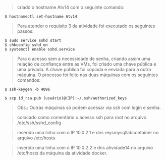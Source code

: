 > criado o hostname Atv14 com o seguinte comando:

````
$ hostnamectl set-hostname Atv14
````

> Para atender o requisito 3 da atividade foi executado os seguintes passos:

````
$ sudo service sshd start
$ chkconfig sshd on
$ systemctl enable sshd.service
`````

> Para o acesso sem a necessidade de senha, criando assim uma relação de confiança entre as VMs, foi criado uma chave pública e uma privada. A chave pública foi copiada e enviada para a outra máquina. O processo foi feito nas duas máquinas com os seguintes comandos:


`````
$ ssh-keygen -b 4096

`````

`````
$ scp id_rsa.pub (usuário)@(IP):~/.ssh/authorized_keys
`````



> Obs.: Outras máquinas só podem acessar via ssh com login e senha.


> colocado como comentário o acesso ssh para root no arquivo /etc/ssh/sshd_config 

> inserido uma linha com o IP 10.0.2.1 e dns reysmysqllabcontainer no arquivo /etc/hosts

> inserido uma linha com o IP 10.0.2.2 e dns atividade14 no arquivo /etc/hosts da máquina da atividade docker.
